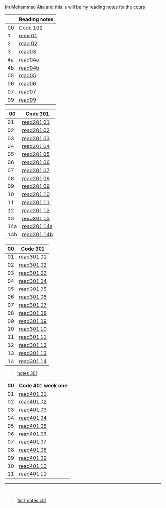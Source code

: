 Im Mohammad Atta
and this is will be my reading notes for the cours

|     | Reading notes                                                     |
| --- | ----------------------------------------------------------------- |
| 00  | Code 102                                                          |
| 1   | [read 01](https://mr-atta.github.io/reading-notes/growth-mindset) |
| 2   | [read 02](https://mr-atta.github.io/reading-notes/read02)         |
| 3   | [ read03 ](https://mr-atta.github.io/reading-notes/read03)        |
| 4a  | [ read04a ](https://mr-atta.github.io/reading-notes/read04a)      |
| 4b  | [ read04b ](https://mr-atta.github.io/reading-notes/read04b)      |
| 05  | [ read05 ](https://mr-atta.github.io/reading-notes/read05)        |
| 06  | [ read06 ](https://mr-atta.github.io/reading-notes/read06)        |
| 07  | [ read07 ](https://mr-atta.github.io/reading-notes/read07)        |
| 09  | [ read09 ](https://mr-atta.github.io/reading-notes/read09)        |

| 00  | Code 201                                                            |
| --- | ------------------------------------------------------------------- |
| 01  | [read201 01](https://mr-atta.github.io/reading-notes/201/read21)    |
| 02  | [read201 02](https://mr-atta.github.io/reading-notes/201/read22)    |
| 03  | [read201 03](https://mr-atta.github.io/reading-notes/201/read23)    |
| 04  | [read201 04](https://mr-atta.github.io/reading-notes/201/read24)    |
| 05  | [read201 05](https://mr-atta.github.io/reading-notes/201/read25)    |
| 06  | [read201 06](https://mr-atta.github.io/reading-notes/201/read26)    |
| 07  | [read201 07](https://mr-atta.github.io/reading-notes/201/read27)    |
| 08  | [read201 08](https://mr-atta.github.io/reading-notes/201/read28)    |
| 09  | [read201 09](https://mr-atta.github.io/reading-notes/201/read29)    |
| 10  | [read201 10](https://mr-atta.github.io/reading-notes/201/read210)   |
| 11  | [read201 11](https://mr-atta.github.io/reading-notes/201/read211)   |
| 12  | [read201 12](https://mr-atta.github.io/reading-notes/201/read212)   |
| 13  | [read201 13](https://mr-atta.github.io/reading-notes/201/read213)   |
| 14a | [read201 14a](https://mr-atta.github.io/reading-notes/201/read214a) |
| 14b | [read201 14b](https://mr-atta.github.io/reading-notes/201/read214b) |

| 00  | Code 301                                                             |
| --- | -------------------------------------------------------------------- |
| 01  | [read301 01](https://mr-atta.github.io/reading-notes/301/read301.1)  |
| 02  | [read301 02](https://mr-atta.github.io/reading-notes/301/read301.2)  |
| 03  | [read301 03](https://mr-atta.github.io/reading-notes/301/read301.3)  |
| 04  | [read301 04](https://mr-atta.github.io/reading-notes/301/read301.4)  |
| 05  | [read301 05](https://mr-atta.github.io/reading-notes/301/read301.5)  |
| 06  | [read301 06](https://mr-atta.github.io/reading-notes/301/read301.6)  |
| 07  | [read301 07](https://mr-atta.github.io/reading-notes/301/read301.7)  |
| 08  | [read301 08](https://mr-atta.github.io/reading-notes/301/read301.8)  |
| 09  | [read301 09](https://mr-atta.github.io/reading-notes/301/read301.9)  |
| 10  | [read301 10](https://mr-atta.github.io/reading-notes/301/read301.10) |
| 11  | [read301 11](https://mr-atta.github.io/reading-notes/301/read301.11) |
| 12  | [read301 12](https://mr-atta.github.io/reading-notes/301/read301.12) |
| 13  | [read301 13](https://mr-atta.github.io/reading-notes/301/read301.13) |
| 14  | [read301 14](https://mr-atta.github.io/reading-notes/301/read301.14) |

> [notes 301](/301/notes.md)

| 00  | Code 401 week one                                                    |
| --- | -------------------------------------------------------------------- |
| 01  | [read401 01](https://mr-atta.github.io/reading-notes/401/read401.01) |
| 02  | [read401 02](https://mr-atta.github.io/reading-notes/401/read401.02) |
| 03  | [read401 03](https://mr-atta.github.io/reading-notes/401/read401.03) |
| 04  | [read401 04](https://mr-atta.github.io/reading-notes/401/read401.04) |
| 05  | [read401 05](https://mr-atta.github.io/reading-notes/401/read401.05) |
| 06  | [read401 06](https://mr-atta.github.io/reading-notes/401/read401.06) |
| 07  | [read401 07](https://mr-atta.github.io/reading-notes/401/read401.07) |
| 08  | [read401 08](https://mr-atta.github.io/reading-notes/401/read401.08) |
| 09  | [read401 09](https://mr-atta.github.io/reading-notes/401/read401.09) |
| 10  | [read401 10](https://mr-atta.github.io/reading-notes/401/read401.10) |
| 11  | [read401 11](https://mr-atta.github.io/reading-notes/401/read401.11) |

<!--

| 05  | [read401 05](https://mr-atta.github.io/reading-notes/401/read401.05) |

-->

<hr><br>

> [fisrt notes 401](/401/startingNote401.md)
